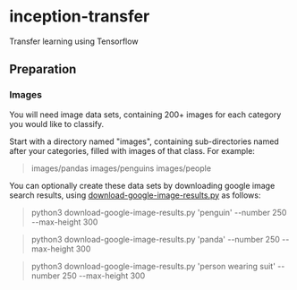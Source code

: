 # inception-transfer
Transfer learning using Tensorflow

## Preparation

### Images

You will need image data sets, containing 200+ images for each category you would like to classify.

Start with a directory named "images", containing sub-directories named after your categories, filled with images of that class. For example:
> images/pandas
> images/penguins
> images/people
  
You can optionally create these data sets by downloading google image search results, using [download-google-image-results.py](download-google-image-results.py) as follows:

> python3 download-google-image-results.py 'penguin' --number 250 --max-height 300

> python3 download-google-image-results.py 'panda' --number 250 --max-height 300

> python3 download-google-image-results.py 'person wearing suit' --number 250 --max-height 300

